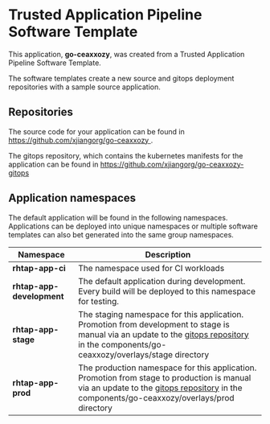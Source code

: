 # Trusted Application Pipeline Software Template

This application, **go-ceaxxozy**, was created from a Trusted Application Pipeline Software Template.

The software templates create a new source and gitops deployment repositories with a sample source application. 

## Repositories

The source code for your application can be found in [https://github.com/xjiangorg/go-ceaxxozy ](https://github.com/xjiangorg/go-ceaxxozy ).
 
The gitops repository, which contains the kubernetes manifests for the application can be found in 
[https://github.com/xjiangorg/go-ceaxxozy-gitops ](https://github.com/xjiangorg/go-ceaxxozy-gitops ) 

## Application namespaces 

The default application will be found in the following namespaces. Applications can be deployed into unique namespaces or multiple software templates can also bet generated into the same group namespaces.  

|  Namespace   |  Description   |  
| -------- | -------- |
| **rhtap-app-ci** | The namespace used for CI workloads |
| **rhtap-app-development** | The default application during development. Every build will be deployed to this namespace for testing. |
| **rhtap-app-stage** | The staging namespace for this application. Promotion from development to stage is manual via an update to the [gitops repository](https://github.com/xjiangorg/go-ceaxxozy-gitops ) in the components/go-ceaxxozy/overlays/stage directory |
| **rhtap-app-prod** | The production namespace for this application. Promotion from stage to production is manual via an update to the [gitops repository](https://github.com/xjiangorg/go-ceaxxozy-gitops ) in the components/go-ceaxxozy/overlays/prod directory |